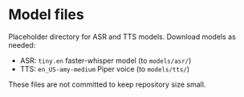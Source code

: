 # Model files

Placeholder directory for ASR and TTS models. Download models as needed:

- ASR: `tiny.en` faster-whisper model (to `models/asr/`)
- TTS: `en_US-amy-medium` Piper voice (to `models/tts/`)

These files are not committed to keep repository size small.
